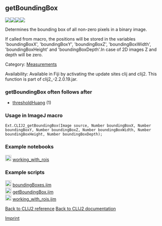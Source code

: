 ## getBoundingBox
<img src="images/mini_empty_logo.png"/><img src="images/mini_clij2_logo.png"/><img src="images/mini_empty_logo.png"/><img src="images/mini_empty_logo.png"/>

Determines the bounding box of all non-zero pixels in a binary image. 

If called from macro, the positions will be stored in the variables 'boundingBoxX', 'boundingBoxY', 'boundingBoxZ', 'boundingBoxWidth', 'boundingBoxHeight' and 'boundingBoxDepth'.In case of 2D images Z and depth will be zero.

Category: [Measurements](https://clij.github.io/clij2-docs/reference__measurement)

Availability: Available in Fiji by activating the update sites clij and clij2.
This function is part of clij2_-2.2.0.19.jar.

### getBoundingBox often follows after
* <a href="reference_thresholdHuang">thresholdHuang</a> (1)


### Usage in ImageJ macro
```
Ext.CLIJ2_getBoundingBox(Image source, Number boundingBoxX, Number boundingBoxY, Number boundingBoxZ, Number boundingBoxWidth, Number boundingBoxHeight, Number boundingBoxDepth);
```




### Example notebooks
<a href="https://clij.github.io/clij2-docs/md/working_with_rois"><img src="images/language_macro.png" height="20"/></a> [working_with_rois](https://clij.github.io/clij2-docs/md/working_with_rois)  




### Example scripts
<a href="https://github.com/clij/clij2-docs/blob/master/src/main/macro/boundingBoxes.ijm"><img src="images/language_macro.png" height="20"/></a> [boundingBoxes.ijm](https://github.com/clij/clij2-docs/blob/master/src/main/macro/boundingBoxes.ijm)  
<a href="https://github.com/clij/clij2-docs/blob/master/src/main/macro/getBoundingBox.ijm"><img src="images/language_macro.png" height="20"/></a> [getBoundingBox.ijm](https://github.com/clij/clij2-docs/blob/master/src/main/macro/getBoundingBox.ijm)  
<a href="https://github.com/clij/clij2-docs/blob/master/src/main/macro/working_with_rois.ijm"><img src="images/language_macro.png" height="20"/></a> [working_with_rois.ijm](https://github.com/clij/clij2-docs/blob/master/src/main/macro/working_with_rois.ijm)  


[Back to CLIJ2 reference](https://clij.github.io/clij2-docs/reference)
[Back to CLIJ2 documentation](https://clij.github.io/clij2-docs)

[Imprint](https://clij.github.io/imprint)
